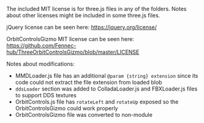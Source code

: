 

The included MIT license is for three.js files in any of the folders.
Notes about other licenses might be included in some three.js files.

jQuery license can be seen here: https://jquery.org/license/

OrbitControlsGizmo MIT license can be seen here: https://github.com/Fennec-hub/ThreeOrbitControlsGizmo/blob/master/LICENSE

Notes about modifications:

 - MMDLoader.js file has an additional `@param {string} extension` since its code could not extract the file extension from loaded blob
 - `ddsLoader` section was added to ColladaLoader.js and FBXLoader.js files to support DDS textures
 - OrbitControls.js file has `rotateLeft` and `rotateUp` exposed so the OrbitControlsGizmo could work properly
 - OrbitControlsGizmo file was converted to non-module

